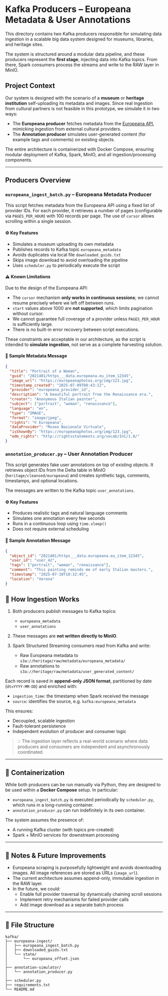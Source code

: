 # Kafka Producers – Europeana Metadata & User Annotations

This directory contains two Kafka producers responsible for simulating data ingestion in a scalable big data system designed for museums, libraries, and heritage sites.

The system is structured around a modular data pipeline, and these producers represent the **first stage**, injecting data into Kafka topics. From there, Spark consumers process the streams and write to the RAW layer in MinIO.

## Project Context

Our system is designed with the scenario of a **museum** or **heritage institution** self-uploading its metadata and images. Since real ingestion from cultural partners is not feasible in this prototype, we simulate it in two ways:

- The **Europeana producer** fetches metadata from the [Europeana API](https://pro.europeana.eu/page/apis), mimicking ingestion from external cultural providers.
- The **Annotation producer** simulates user-generated content (for example tags and comments) on existing objects.

The entire architecture is containerized with Docker Compose, ensuring modular deployment of Kafka, Spark, MinIO, and all ingestion/processing components.

---

## Producers Overview

### `europeana_ingest_batch.py` – Europeana Metadata Producer

This script fetches metadata from the Europeana API using a fixed list of provider IDs. For each provider, it retrieves a number of pages (configurable via `PAGES_PER_HOUR`) with 100 records per page. The use of `cursor` allows scrolling within a single session.

#### ⚙️ Key Features

- Simulates a museum uploading its own metadata
- Publishes records to Kafka topic `europeana_metadata`
- Avoids duplicates via local file `downloaded_guids.txt`
- Skips image download to avoid overloading the pipeline
- Uses `scheduler.py` to periodically execute the script

#### ⚠️ Known Limitations

Due to the design of the Europeana API:
- The `cursor` mechanism **only works in continuous sessions**; we cannot resume precisely where we left off between runs.
- `start` values above 1000 are **not supported**, which limits pagination without cursor.
- We cannot guarantee full coverage of a provider unless `PAGES_PER_HOUR` is sufficiently large.
- There is no built-in error recovery between script executions.

These constraints are acceptable in our architecture, as the script is intended to **simulate ingestion**, not serve as a complete harvesting solution.

#### 🧾 Sample Metadata Message

```json
{
  "title": "Portrait of a Woman",
  "guid": "2021401/https___data.europeana.eu_item_12345",
  "image_url": "https://europeanaphotos.org/img/123.jpg",
  "timestamp_created": "2025-07-09T08:43:12",
  "provider": "europeana_provider_id",
  "description": "A beautiful portrait from the Renaissance era.",
  "creator": "Anonymous Italian painter",
  "subject": ["portrait", "woman", "renaissance"],
  "language": "en",
  "type": "IMAGE",
  "format": "image/jpeg",
  "rights": "© Europeana",
  "dataProvider": "Museo Nazionale Virtuale",
  "isShownBy": "https://europeanaphotos.org/img/123.jpg",
  "edm_rights": "http://rightsstatements.org/vocab/InC/1.0/"
}
```
### `annotation_producer.py` – User Annotation Producer

This script generates fake user annotations on top of existing objects. It retrieves object IDs from the Delta table in MinIO (`heritage/cleansed/europeana`) and creates synthetic tags, comments, timestamps, and optional locations.

The messages are written to the Kafka topic `user_annotations`.

#### ⚙️ Key Features

- Produces realistic tags and natural language comments
- Simulates one annotation every few seconds
- Runs in a continuous loop using `time.sleep()`
- Does not require external scheduling

#### 🧾 Sample Annotation Message

```json
{
  "object_id": "2021401/https___data.europeana.eu_item_12345",
  "user_id": "user_42",
  "tags": ["portrait", "woman", "renaissance"],
  "comment": "This painting reminds me of early Italian masters.",
  "timestamp": "2025-07-10T10:32:45",
  "location": "Verona"
}
```

## 🧪 How Ingestion Works

1. Both producers publish messages to Kafka topics:
   - `europeana_metadata`
   - `user_annotations`

2. These messages are **not written directly to MinIO**.

3. Spark Structured Streaming consumers read from Kafka and write:
   - Raw Europeana metadata to `s3a://heritage/raw/metadata/europeana_metadata/`
   - Raw annotations to `s3a://heritage/raw/metadata/user_generated_content/`

Each record is saved in **append-only JSON format**, partitioned by date (`dt=YYYY-MM-DD`) and enriched with:
- `ingestion_time`: the timestamp when Spark received the message
- `source`: identifies the source, e.g. `kafka:europeana_metadata`

This ensures:
- Decoupled, scalable ingestion
- Fault-tolerant persistence
- Independent evolution of producer and consumer logic

> 💡 The ingestion layer reflects a real-world scenario where data producers and consumers are independent and asynchronously coordinated.

---

## 🐳 Containerization

While both producers can be run manually via Python, they are designed to be used within a **Docker Compose** setup. In particular:

- `europeana_ingest_batch.py` is executed periodically by `scheduler.py`, which runs in a long-running container.
- `annotation_producer.py` can run indefinitely in its own container.

The system assumes the presence of:
- A running Kafka cluster (with topics pre-created)
- Spark + MinIO services for downstream processing

---

## 📌 Notes & Future Improvements

- Europeana scraping is purposefully lightweight and avoids downloading images. All image references are stored as URLs (`image_url`).
- The current architecture assumes append-only, immutable ingestion in the RAW layer.
- In the future, we could:
  - Enable full provider traversal by dynamically chaining scroll sessions
  - Implement retry mechanisms for failed provider calls
  - Add image download as a separate batch process

---

## 📂 File Structure

```text
kafka/
├── europeana-ingest/
│   ├── europeana_ingest_batch.py
│   ├── downloaded_guids.txt
│   └── state/
│       └── europeana_offset.json
│
├── annotation-simulator/
│   └── annotation_producer.py
│
├── scheduler.py
├── requirements.txt
└── README.md   
```